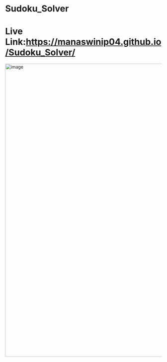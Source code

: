 # Sudoku_Solver

# Live Link:https://manaswinip04.github.io/Sudoku_Solver/
<img width="943" alt="image" src="https://github.com/manaswinip04/Sudoku_Solver/assets/108523141/46d9dddc-a51f-4d85-97fa-1ebee90cff3d">

